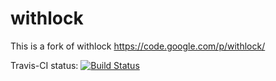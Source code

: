 withlock
========

This is a fork of withlock https://code.google.com/p/withlock/

Travis-CI status: [![Build Status](https://travis-ci.org/tfoote/withlock.svg?branch=master)](https://travis-ci.org/tfoote/withlock)
